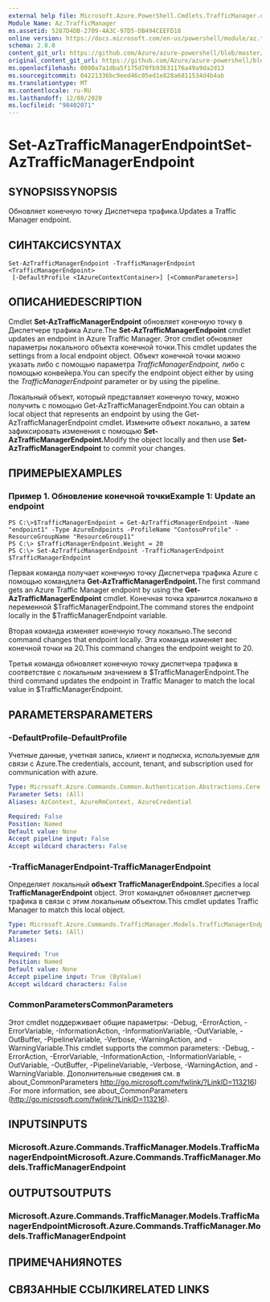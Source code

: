 ```yaml
---
external help file: Microsoft.Azure.PowerShell.Cmdlets.TrafficManager.dll-Help.xml
Module Name: Az.TrafficManager
ms.assetid: 5287D4DB-2709-4A3C-97D5-DB494CEEFD18
online version: https://docs.microsoft.com/en-us/powershell/module/az.trafficmanager/set-aztrafficmanagerendpoint
schema: 2.0.0
content_git_url: https://github.com/Azure/azure-powershell/blob/master/src/TrafficManager/TrafficManager/help/Set-AzTrafficManagerEndpoint.md
original_content_git_url: https://github.com/Azure/azure-powershell/blob/master/src/TrafficManager/TrafficManager/help/Set-AzTrafficManagerEndpoint.md
ms.openlocfilehash: 0000a7a1dba5f175d70fb93631176a49a9da2d13
ms.sourcegitcommit: 04221336bc9eed46c05ed1e828a6811534d4b4ab
ms.translationtype: MT
ms.contentlocale: ru-RU
ms.lasthandoff: 12/08/2020
ms.locfileid: "98402071"
---
```

# <span data-ttu-id="f8917-101">Set-AzTrafficManagerEndpoint</span><span class="sxs-lookup"><span data-stu-id="f8917-101">Set-AzTrafficManagerEndpoint</span></span>

## <span data-ttu-id="f8917-102">SYNOPSIS</span><span class="sxs-lookup"><span data-stu-id="f8917-102">SYNOPSIS</span></span>
<span data-ttu-id="f8917-103">Обновляет конечную точку Диспетчера трафика.</span><span class="sxs-lookup"><span data-stu-id="f8917-103">Updates a Traffic Manager endpoint.</span></span>

## <span data-ttu-id="f8917-104">СИНТАКСИС</span><span class="sxs-lookup"><span data-stu-id="f8917-104">SYNTAX</span></span>

```
Set-AzTrafficManagerEndpoint -TrafficManagerEndpoint <TrafficManagerEndpoint>
 [-DefaultProfile <IAzureContextContainer>] [<CommonParameters>]
```

## <span data-ttu-id="f8917-105">ОПИСАНИЕ</span><span class="sxs-lookup"><span data-stu-id="f8917-105">DESCRIPTION</span></span>
<span data-ttu-id="f8917-106">Cmdlet **Set-AzTrafficManagerEndpoint** обновляет конечную точку в Диспетчере трафика Azure.</span><span class="sxs-lookup"><span data-stu-id="f8917-106">The **Set-AzTrafficManagerEndpoint** cmdlet updates an endpoint in Azure Traffic Manager.</span></span>
<span data-ttu-id="f8917-107">Этот cmdlet обновляет параметры локального объекта конечной точки.</span><span class="sxs-lookup"><span data-stu-id="f8917-107">This cmdlet updates the settings from a local endpoint object.</span></span>
<span data-ttu-id="f8917-108">Объект конечной точки можно указать либо с помощью параметра *TrafficManagerEndpoint,* либо с помощью конвейера.</span><span class="sxs-lookup"><span data-stu-id="f8917-108">You can specify the endpoint object either by using the *TrafficManagerEndpoint* parameter or by using the pipeline.</span></span>

<span data-ttu-id="f8917-109">Локальный объект, который представляет конечную точку, можно получить с помощью Get-AzTrafficManagerEndpoint.</span><span class="sxs-lookup"><span data-stu-id="f8917-109">You can obtain a local object that represents an endpoint by using the Get-AzTrafficManagerEndpoint cmdlet.</span></span>
<span data-ttu-id="f8917-110">Измените объект локально, а затем зафиксировать изменения с помощью **Set-AzTrafficManagerEndpoint.**</span><span class="sxs-lookup"><span data-stu-id="f8917-110">Modify the object locally and then use **Set-AzTrafficManagerEndpoint** to commit your changes.</span></span>

## <span data-ttu-id="f8917-111">ПРИМЕРЫ</span><span class="sxs-lookup"><span data-stu-id="f8917-111">EXAMPLES</span></span>

### <span data-ttu-id="f8917-112">Пример 1. Обновление конечной точки</span><span class="sxs-lookup"><span data-stu-id="f8917-112">Example 1: Update an endpoint</span></span>
```
PS C:\>$TrafficManagerEndpoint = Get-AzTrafficManagerEndpoint -Name "endpoint1" -Type AzureEndpoints -ProfileName "ContosoProfile" -ResourceGroupName "ResourceGroup11"
PS C:\> $TrafficManagerEndpoint.Weight = 20
PS C:\> Set-AzTrafficManagerEndpoint -TrafficManagerEndpoint $TrafficManagerEndpoint
```

<span data-ttu-id="f8917-113">Первая команда получает конечную точку Диспетчера трафика Azure с помощью командлета **Get-AzTrafficManagerEndpoint.**</span><span class="sxs-lookup"><span data-stu-id="f8917-113">The first command gets an Azure Traffic Manager endpoint by using the **Get-AzTrafficManagerEndpoint** cmdlet.</span></span>
<span data-ttu-id="f8917-114">Конечная точка хранится локально в переменной $TrafficManagerEndpoint.</span><span class="sxs-lookup"><span data-stu-id="f8917-114">The command stores the endpoint locally in the $TrafficManagerEndpoint variable.</span></span>

<span data-ttu-id="f8917-115">Вторая команда изменяет конечную точку локально.</span><span class="sxs-lookup"><span data-stu-id="f8917-115">The second command changes that endpoint locally.</span></span>
<span data-ttu-id="f8917-116">Эта команда изменяет вес конечной точки на 20.</span><span class="sxs-lookup"><span data-stu-id="f8917-116">This command changes the endpoint weight to 20.</span></span>

<span data-ttu-id="f8917-117">Третья команда обновляет конечную точку диспетчера трафика в соответствие с локальным значением в $TrafficManagerEndpoint.</span><span class="sxs-lookup"><span data-stu-id="f8917-117">The third command updates the endpoint in Traffic Manager to match the local value in $TrafficManagerEndpoint.</span></span>

## <span data-ttu-id="f8917-118">PARAMETERS</span><span class="sxs-lookup"><span data-stu-id="f8917-118">PARAMETERS</span></span>

### <span data-ttu-id="f8917-119">-DefaultProfile</span><span class="sxs-lookup"><span data-stu-id="f8917-119">-DefaultProfile</span></span>
<span data-ttu-id="f8917-120">Учетные данные, учетная запись, клиент и подписка, используемые для связи с Azure.</span><span class="sxs-lookup"><span data-stu-id="f8917-120">The credentials, account, tenant, and subscription used for communication with azure.</span></span>

```yaml
Type: Microsoft.Azure.Commands.Common.Authentication.Abstractions.Core.IAzureContextContainer
Parameter Sets: (All)
Aliases: AzContext, AzureRmContext, AzureCredential

Required: False
Position: Named
Default value: None
Accept pipeline input: False
Accept wildcard characters: False
```

### <span data-ttu-id="f8917-121">-TrafficManagerEndpoint</span><span class="sxs-lookup"><span data-stu-id="f8917-121">-TrafficManagerEndpoint</span></span>
<span data-ttu-id="f8917-122">Определяет локальный **объект TrafficManagerEndpoint.**</span><span class="sxs-lookup"><span data-stu-id="f8917-122">Specifies a local **TrafficManagerEndpoint** object.</span></span>
<span data-ttu-id="f8917-123">Этот командлет обновляет диспетчер трафика в связи с этим локальным объектом.</span><span class="sxs-lookup"><span data-stu-id="f8917-123">This cmdlet updates Traffic Manager to match this local object.</span></span>

```yaml
Type: Microsoft.Azure.Commands.TrafficManager.Models.TrafficManagerEndpoint
Parameter Sets: (All)
Aliases:

Required: True
Position: Named
Default value: None
Accept pipeline input: True (ByValue)
Accept wildcard characters: False
```

### <span data-ttu-id="f8917-124">CommonParameters</span><span class="sxs-lookup"><span data-stu-id="f8917-124">CommonParameters</span></span>
<span data-ttu-id="f8917-125">Этот cmdlet поддерживает общие параметры: -Debug, -ErrorAction, -ErrorVariable, -InformationAction, -InformationVariable, -OutVariable, -OutBuffer, -PipelineVariable, -Verbose, -WarningAction, and -WarningVariable.</span><span class="sxs-lookup"><span data-stu-id="f8917-125">This cmdlet supports the common parameters: -Debug, -ErrorAction, -ErrorVariable, -InformationAction, -InformationVariable, -OutVariable, -OutBuffer, -PipelineVariable, -Verbose, -WarningAction, and -WarningVariable.</span></span> <span data-ttu-id="f8917-126">Дополнительные сведения см. в about_CommonParameters http://go.microsoft.com/fwlink/?LinkID=113216) .</span><span class="sxs-lookup"><span data-stu-id="f8917-126">For more information, see about_CommonParameters (http://go.microsoft.com/fwlink/?LinkID=113216).</span></span>

## <span data-ttu-id="f8917-127">INPUTS</span><span class="sxs-lookup"><span data-stu-id="f8917-127">INPUTS</span></span>

### <span data-ttu-id="f8917-128">Microsoft.Azure.Commands.TrafficManager.Models.TrafficManagerEndpoint</span><span class="sxs-lookup"><span data-stu-id="f8917-128">Microsoft.Azure.Commands.TrafficManager.Models.TrafficManagerEndpoint</span></span>

## <span data-ttu-id="f8917-129">OUTPUTS</span><span class="sxs-lookup"><span data-stu-id="f8917-129">OUTPUTS</span></span>

### <span data-ttu-id="f8917-130">Microsoft.Azure.Commands.TrafficManager.Models.TrafficManagerEndpoint</span><span class="sxs-lookup"><span data-stu-id="f8917-130">Microsoft.Azure.Commands.TrafficManager.Models.TrafficManagerEndpoint</span></span>

## <span data-ttu-id="f8917-131">ПРИМЕЧАНИЯ</span><span class="sxs-lookup"><span data-stu-id="f8917-131">NOTES</span></span>

## <span data-ttu-id="f8917-132">СВЯЗАННЫЕ ССЫЛКИ</span><span class="sxs-lookup"><span data-stu-id="f8917-132">RELATED LINKS</span></span>
